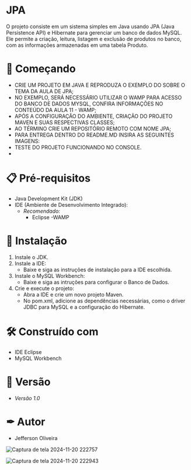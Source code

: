 # JPA

O  projeto consiste em um sistema simples em Java usando JPA (Java Persistence API) e Hibernate para gerenciar um banco de dados MySQL. Ele permite a criação, leitura, listagem e exclusão de produtos no banco, com as informações armazenadas em uma tabela Produto.

# 🚀 Começando

- CRIE UM PROJETO EM JAVA E REPRODUZA O EXEMPLO DO SOBRE O TEMA DA AULA DE JPA;
- NO EXEMPLO, SERÁ NECESSÁRIO UTILIZAR O WAMP PARA ACESSO DO BANCO DE DADOS MYSQL, CONFIRA INFORMAÇÕES NO CONTEÚDO DA AULA 11 - WAMP;
- APÓS A CONFIGURAÇÃO DO AMBIENTE, CRIAÇÃO DO PROJETO MAVEN E SUAS RESPECTIVAS CLASSES;
- AO TÉRMINO CRIE UM REPOSITÓRIO REMOTO COM NOME JPA;
- PARA ENTREGA DENTRO DO README.MD INSIRA AS SEGUINTES IMAGENS:
- TESTE DO PROJETO FUNCIONANDO NO CONSOLE.
- 
# 📋 Pré-requisitos

- Java Development Kit (JDK)
- IDE (Ambiente de Desenvolvimento Integrado):
  - *Recomendado:*
    - Eclipse
-WAMP

# 🔧 Instalação

1. Instale o JDK.
2. Instale a IDE:
   - Baixe e siga as instruções de instalação para a IDE escolhida.
3. Instale o  MySQL Workbench:
   - Baixe e siga as intruções para configurar o Banco de Dados.
3. Crie e execute o projeto:
   - Abra a IDE e crie um novo projeto Maven.
   - No pom.xml, adicione as dependências necessárias, como o driver JDBC para MySQL e a configuração do Hibernate.

# 🛠 Construído com 

- IDE Eclipse
- MySQL Workbench

# 📌 Versão

- *Versão 1.0*

# ✒ Autor

- Jefferson Oliveira


![Captura de tela 2024-11-20 222757](https://github.com/user-attachments/assets/e18e6410-4c8a-4ffc-8ccf-c1a940e351d1)


![Captura de tela 2024-11-20 222943](https://github.com/user-attachments/assets/4210e63b-c052-4ba2-b712-453d31aa45dd)

